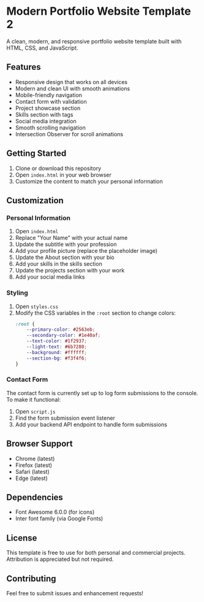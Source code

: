 # Modern Portfolio Website Template 2

A clean, modern, and responsive portfolio website template built with HTML, CSS, and JavaScript.

## Features

- Responsive design that works on all devices
- Modern and clean UI with smooth animations
- Mobile-friendly navigation
- Contact form with validation
- Project showcase section
- Skills section with tags
- Social media integration
- Smooth scrolling navigation
- Intersection Observer for scroll animations

## Getting Started

1. Clone or download this repository
2. Open `index.html` in your web browser
3. Customize the content to match your personal information

## Customization

### Personal Information
1. Open `index.html`
2. Replace "Your Name" with your actual name
3. Update the subtitle with your profession
4. Add your profile picture (replace the placeholder image)
5. Update the About section with your bio
6. Add your skills in the skills section
7. Update the projects section with your work
8. Add your social media links

### Styling
1. Open `styles.css`
2. Modify the CSS variables in the `:root` section to change colors:
   ```css
   :root {
       --primary-color: #2563eb;
       --secondary-color: #1e40af;
       --text-color: #1f2937;
       --light-text: #6b7280;
       --background: #ffffff;
       --section-bg: #f3f4f6;
   }
   ```

### Contact Form
The contact form is currently set up to log form submissions to the console. To make it functional:
1. Open `script.js`
2. Find the form submission event listener
3. Add your backend API endpoint to handle form submissions

## Browser Support

- Chrome (latest)
- Firefox (latest)
- Safari (latest)
- Edge (latest)

## Dependencies

- Font Awesome 6.0.0 (for icons)
- Inter font family (via Google Fonts)

## License

This template is free to use for both personal and commercial projects. Attribution is appreciated but not required.

## Contributing

Feel free to submit issues and enhancement requests! 